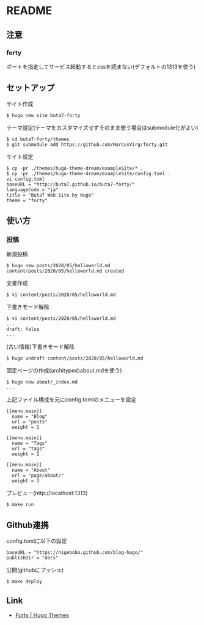 # README

## 注意

### forty

ポートを指定してサービス起動するとcssを読まない(デフォルトの1313を使う)

## セットアップ

サイト作成

    $ hugo new site buta7-forty

テーマ設定(テーマをカスタマイズせずそのまま使う場合はsubmodule化がよい)

    $ cd buta7-forty/themes
    $ git submodule add https://github.com/MarcusVirg/forty.git

サイト設定

    $ cp -pr ./themes/hugo-theme-dream/exampleSite/* .
    $ cp -pr ./themes/hugo-theme-dream/exampleSite/config.toml .
    vi config.toml
    baseURL = "http://buta7.github.io/buta7-forty/"
    languageCode = "ja"
    title = "Buta7 Web Site by Hugo"
    theme = "forty"

## 使い方

### 投稿

新規投稿

    $ hugo new posts/2020/05/helloworld.md
    content/posts/2020/05/helloworld.md created
    
文書作成

    $ vi content/posts/2020/05/helloworld.md
    
下書きモード解除

    $ vi content/posts/2020/05/helloworld.md
    ...
    draft: false
    ...
    
(古い情報)下書きモード解除

    $ hugo undraft content/posts/2020/05/helloworld.md

固定ページの作成(architypeのabout.mdを使う)

    $ hugo new about/_index.md
    ...
    
上記ファイル構成を元にconfig.tomlのメニューを設定

    [[menu.main]]
      name = "Blog"
      url = "posts"
      weight = 1
    
    [[menu.main]]
      name = "Tags"
      url = "tags"
      weight = 2
    
    [[menu.main]]
      name = "About"
      url = "page/about/"
      weight = 3

プレビュー(http://localhost:1313)

    $ make run

## Github連携

config.tomlに以下の設定

    baseURL = "https://higebobo.github.com/blog-hugo/"
    publishDir = "docs"

公開(githubにプッシュ)

    $ make deploy

## Link

* [Forty \| Hugo Themes](https://themes.gohugo.io/forty/)
